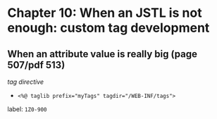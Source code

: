 # Chapter 10: When an JSTL is not enough: custom tag development
## When an attribute value is really big (page 507/pdf 513)
*tag directive*

* `<%@ taglib prefix="myTags" tagdir="/WEB-INF/tags">`

label: `1Z0-900`
